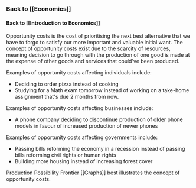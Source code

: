 ### Back to [[Economics]]
#### Back to [[Introduction to Economics]]

Opportunity costs is the cost of prioritising the next best alternative that we have to forgo to satisfy our more important and valuable initial want. The concept of opportunity costs exist due to the scarcity of resources, meaning decision to go through with the production of one good is made at the expense of other goods and services that could've been produced.  
 

Examples of opportunity costs affecting individuals include:
* Deciding to order pizza instead of cooking
* Studying for a Math exam tomorrow instead of working on a take-home assignment that's due 2 months from now. 

Examples of opportunity costs affecting businesses include:
* A phone company deciding to discontinue production of older phone models in favour of increased production of newer phones

Examples of opportunity costs affecting governments include:
* Passing bills reforming the economy in a recession instead of passing bills reforming civil rights or human rights
* Building more housing instead of increasing forest cover

Production Possibility Frontier [[Graphs]] best illustrates the concept of opportunity costs. 


